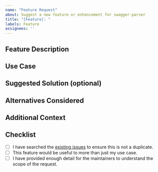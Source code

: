 ```yaml
---
name: "Feature Request"
about: Suggest a new feature or enhancement for swagger-parser
title: "[Feature]: "
labels: Feature
assignees: ''
---
```


## Feature Description

<!--
Describe the feature you'd like to see.

Consider:
- What problem does it solve?
- Is it about OpenAPI version support, validation improvements, external references, etc.?
-->

## Use Case

<!--
Explain how this feature would be useful in real-world scenarios.
E.g. parsing complex OpenAPI 3.1 specs, supporting $dynamicRef, extending validation logic, etc.
-->

## Suggested Solution (optional)

<!--
If you have any implementation ideas or expectations for how it could work, include them here.
-->

## Alternatives Considered

<!--
Have you tried any workarounds or third-party tools to achieve the same goal?
-->

## Additional Context

<!-- Add any relevant links, specifications, use cases, etc. -->

## Checklist

- [ ] I have searched the [existing issues](https://github.com/swagger-api/swagger-parser/issues) to ensure this is not a duplicate.
- [ ] This feature would be useful to more than just my use case.
- [ ] I have provided enough detail for the maintainers to understand the scope of the request.